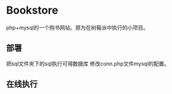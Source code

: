 # Bookstore
php+mysql的一个购书网站，原为在树莓派中执行的小项目。

## 部署
把sql文件夹下的sql执行可得数据库
修改conn.php文件mysql的配置。

## 在线执行


